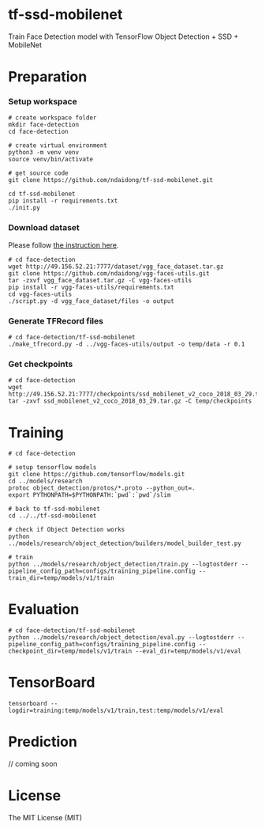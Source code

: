 # tf-ssd-mobilenet
Train Face Detection model with TensorFlow Object Detection + SSD + MobileNet


# Preparation

### Setup workspace

```
# create workspace folder
mkdir face-detection
cd face-detection

# create virtual environment
python3 -m venv venv
source venv/bin/activate

# get source code
git clone https://github.com/ndaidong/tf-ssd-mobilenet.git

cd tf-ssd-mobilenet
pip install -r requirements.txt
./init.py

```


### Download dataset


Please follow [the instruction here](https://github.com/ndaidong/vgg-faces-utils#usage).


```
# cd face-detection
wget http://49.156.52.21:7777/dataset/vgg_face_dataset.tar.gz
git clone https://github.com/ndaidong/vgg-faces-utils.git
tar -zxvf vgg_face_dataset.tar.gz -C vgg-faces-utils
pip install -r vgg-faces-utils/requirements.txt
cd vgg-faces-utils
./script.py -d vgg_face_dataset/files -o output
```


### Generate TFRecord files

```
# cd face-detection/tf-ssd-mobilenet
./make_tfrecord.py -d ../vgg-faces-utils/output -o temp/data -r 0.1

```

### Get checkpoints

```
# cd face-detection
wget http://49.156.52.21:7777/checkpoints/ssd_mobilenet_v2_coco_2018_03_29.tar.gz
tar -zxvf ssd_mobilenet_v2_coco_2018_03_29.tar.gz -C temp/checkpoints
```


# Training


```
# cd face-detection

# setup tensorflow models
git clone https://github.com/tensorflow/models.git
cd ../models/research
protoc object_detection/protos/*.proto --python_out=.
export PYTHONPATH=$PYTHONPATH:`pwd`:`pwd`/slim

# back to tf-ssd-mobilenet
cd ../../tf-ssd-mobilenet

# check if Object Detection works
python ../models/research/object_detection/builders/model_builder_test.py

# train
python ../models/research/object_detection/train.py --logtostderr --pipeline_config_path=configs/training_pipeline.config --train_dir=temp/models/v1/train
```

# Evaluation


```
# cd face-detection/tf-ssd-mobilenet
python ../models/research/object_detection/eval.py --logtostderr --pipeline_config_path=configs/training_pipeline.config --checkpoint_dir=temp/models/v1/train --eval_dir=temp/models/v1/eval

```


# TensorBoard

```
tensorboard --logdir=training:temp/models/v1/train,test:temp/models/v1/eval
```

# Prediction


// coming soon


# License

The MIT License (MIT)

